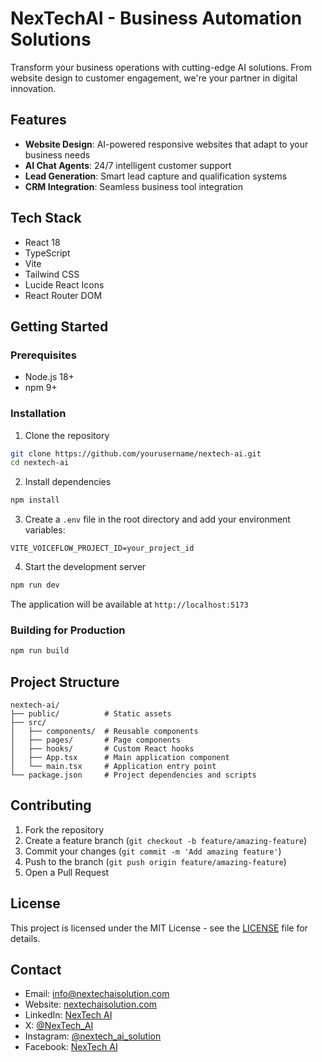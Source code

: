 # NexTechAI - Business Automation Solutions

Transform your business operations with cutting-edge AI solutions. From website design to customer engagement, we're your partner in digital innovation.

## Features

- **Website Design**: AI-powered responsive websites that adapt to your business needs
- **AI Chat Agents**: 24/7 intelligent customer support
- **Lead Generation**: Smart lead capture and qualification systems
- **CRM Integration**: Seamless business tool integration

## Tech Stack

- React 18
- TypeScript
- Vite
- Tailwind CSS
- Lucide React Icons
- React Router DOM

## Getting Started

### Prerequisites

- Node.js 18+ 
- npm 9+

### Installation

1. Clone the repository
```bash
git clone https://github.com/yourusername/nextech-ai.git
cd nextech-ai
```

2. Install dependencies
```bash
npm install
```

3. Create a `.env` file in the root directory and add your environment variables:
```env
VITE_VOICEFLOW_PROJECT_ID=your_project_id
```

4. Start the development server
```bash
npm run dev
```

The application will be available at `http://localhost:5173`

### Building for Production

```bash
npm run build
```

## Project Structure

```
nextech-ai/
├── public/          # Static assets
├── src/
│   ├── components/  # Reusable components
│   ├── pages/       # Page components
│   ├── hooks/       # Custom React hooks
│   ├── App.tsx      # Main application component
│   └── main.tsx     # Application entry point
└── package.json     # Project dependencies and scripts
```

## Contributing

1. Fork the repository
2. Create a feature branch (`git checkout -b feature/amazing-feature`)
3. Commit your changes (`git commit -m 'Add amazing feature'`)
4. Push to the branch (`git push origin feature/amazing-feature`)
5. Open a Pull Request

## License

This project is licensed under the MIT License - see the [LICENSE](LICENSE) file for details.

## Contact

- Email: info@nextechaisolution.com
- Website: [nextechaisolution.com](https://nextechaisolution.com)
- LinkedIn: [NexTech AI](https://linkedin.com/company/nextech-ai)
- X: [@NexTech_AI](https://x.com/NexTech_AI)
- Instagram: [@nextech_ai_solution](https://www.instagram.com/nextech_ai_solution/)
- Facebook: [NexTech AI](https://www.facebook.com/profile.php?id=61573684949609)